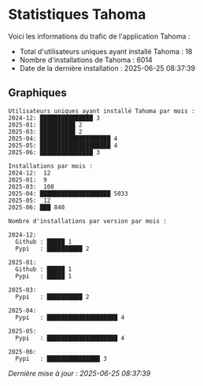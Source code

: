 # Statistiques Tahoma

Voici les informations du trafic de l'application Tahoma :
- Total d'utilisateurs uniques ayant installé Tahoma : 18
- Nombre d'installations de Tahoma : 6014
- Date de la dernière installation : 2025-06-25 08:37:39

## Graphiques
```
Utilisateurs uniques ayant installé Tahoma par mois :
2024-12: ███████████████ 3
2025-01: ██████████ 2
2025-03: ██████████ 2
2025-04: ████████████████████ 4
2025-05: ████████████████████ 4
2025-06: ███████████████ 3
```

```
Installations par mois :
2024-12:  12
2025-01:  9
2025-03:  108
2025-04: ████████████████████ 5033
2025-05:  12
2025-06: ███ 840
```

```
Nombre d'installations par version par mois :

2024-12:
  Github : █████ 1
  Pypi   : ██████████ 2

2025-01:
  Github : █████ 1
  Pypi   : █████ 1

2025-03:
  Pypi   : ██████████ 2

2025-04:
  Pypi   : ████████████████████ 4

2025-05:
  Pypi   : ████████████████████ 4

2025-06:
  Pypi   : ███████████████ 3
```


*Dernière mise à jour : 2025-06-25 08:37:39*
